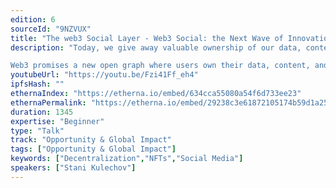 ```yaml
---
edition: 6
sourceId: "9NZVUX"
title: "The web3 Social Layer - Web3 Social: the Next Wave of Innovation"
description: "Today, we give away valuable ownership of our data, content, and audience to big social network platforms, whose business models thrive on our acquiescence and their dominance. 

Web3 promises a new open graph where users own their data, content, and social networks and can move their digital footprint freely between platforms."
youtubeUrl: "https://youtu.be/Fzi41Ff_eh4"
ipfsHash: ""
ethernaIndex: "https://etherna.io/embed/634cca55080a54f6d733ee23"
ethernaPermalink: "https://etherna.io/embed/29238c3e61872105174b59d1a256c7f518c45de919d4b831d9460395b7ca35ad"
duration: 1345
expertise: "Beginner"
type: "Talk"
track: "Opportunity & Global Impact"
tags: ["Opportunity & Global Impact"]
keywords: ["Decentralization","NFTs","Social Media"]
speakers: ["Stani Kulechov"]
---
```

